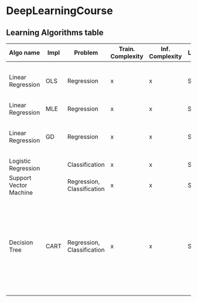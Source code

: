 # DeepLearningCourse


## Learning Algorithms table

| Algo name | Impl | Problem | Train. Complexity | Inf. Complexity | Learn type | Implementations | Usage senarios| Acc. Tunning | Perf. Tunning |
|-----------|------|---------|-------------------|-----------------|------------|-----------------|---------------|--------------|---------------|
| Linear Regression | OLS | Regression | x | x | Supervised | Scikit | Linearly separable data, small datasets | 
| Linear Regression | MLE | Regression | x | x | Supervised | ? | ? |
| Linear Regression | GD | Regression | x | x | Supervised | ? | Linearly separable data, large datasets |
| Logistic Regression |  | Classification | x | x | Supervised | ? | ? |
| Support Vector Machine |  | Regression, Classification | x | x | Supervised | ? | ? |
| Decision Tree | CART | Regression, Classification | x | x | Supervised | ? | ? | max_depth | - check if the tree is balanced, try entropy if not - try different feature encoding (index vs OHE) - try presort=True on small datasets | 
